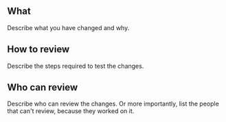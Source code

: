 What
----

Describe what you have changed and why.

How to review
-------------

Describe the steps required to test the changes.

Who can review
---------------

Describe who can review the changes. Or more importantly, list the people
that can't review, because they worked on it.
